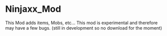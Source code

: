 # Ninjaxx_Mod
This Mod adds items, Mobs, etc... This mod is experimental and therefore may have a few bugs. (still in development so no download for the moment)
